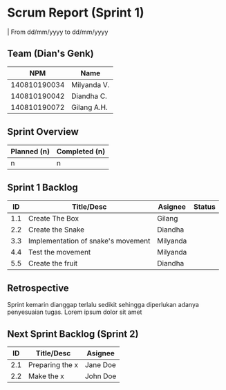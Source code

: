 # Scrum Report (Sprint 1)
| From dd/mm/yyyy to dd/mm/yyyy

## Team (Dian's Genk)
| NPM           | Name        |
| ------------- |-------------|
| 140810190034  | Milyanda V. |
| 140810190042  | Diandha C.  |
| 140810190072  | Gilang A.H. |

## Sprint Overview
| Planned (n)   | Completed (n) |
| ------------- |-------------- |
| n             | n             |

## Sprint 1 Backlog

| ID    |                         Title/Desc                           | Asignee  | Status |
| ----- | ------------------------------------------------------------ | -------- | ------ |
|  1.1  | Create The Box                                               | Gilang   |        |
|  2.2  | Create the Snake                                             | Diandha  |        | 
|  3.3  | Implementation of snake's movement                           | Milyanda |        | 
|  4.4  | Test the movement                                            | Milyanda |        | 
|  5.5  | Create the fruit                                             | Diandha  |        | 

## Retrospective 

Sprint kemarin dianggap terlalu sedikit sehingga diperlukan adanya penyesuaian tugas. Lorem ipsum dolor sit amet

## Next Sprint Backlog (Sprint 2)
| ID  | Title/Desc | Asignee | 
| --- | ---------- | ------- | 
| 2.1 | Preparing the x | Jane Doe | 
| 2.2 | Make the x | John Doe | 
